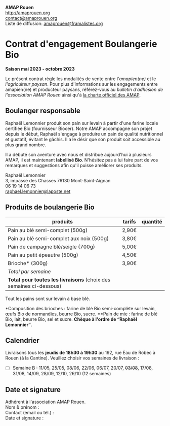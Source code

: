 **AMAP Rouen**  
http://amaprouen.org  
contact@amaprouen.org  
Liste de diffusion: amaprouen@framalistes.org

# Contrat d'engagement Boulangerie Bio

**Saison mai 2023 - octobre 2023**

Le présent contrat règle les modalités de vente entre l'*amapien(ne)* et le *l'agriculteur paysan*. Pour plus d'informations sur les engagements entre amapien(ne) et producteur paysans, référez-vous au *bulletin d'adhésion de l'association AMAP Rouen* ainsi qu'à [la charte officiel des AMAP](http://miramap.org/IMG/pdf/charte_des_amap_mars_2014-2.pdf).

## Boulanger responsable

Raphaël Lemonnier produit son pain sur levain à partir d'une farine locale certifiée Bio (fournisseur Biocer). Notre AMAP accompagne son projet depuis le début, Raphaël s'engage à produire un pain de qualité nutritionnel et gustatif, évitant le gâchis. Il a le désir que son produit soit accessible au plus grand nombre.

Il a débuté son aventure avec nous et distribue aujourd'hui à plusieurs AMAP, il est maintenant **labellisé Bio**. N'hésitez pas à lui faire part de vos remarques et suggestions afin qu'il puisse améliorer ses produits.

Raphaël Lemonnier  
3, impasse des Chasses
76130 Mont-Saint-Aignan  
06 19 14 06 73  
raphael.lemonnier@laposte.net

## Produits de boulangerie Bio

| produits                                                             | tarifs | quantité |
| -------------------------------------------------------------------- | ------ | -------- |
| Pain au blé semi-complet (500g)                                      | 2,90€  |          |
| Pain au blé semi-complet aux noix (500g)                             | 3,80€  |          |
| Pain de campagne blé/seigle (700g)                                   | 5,00€  |          |
| Pain au petit épeautre (500g)                                        | 4,50€  |          |
| Brioche* (300g)                                                      | 3,90€  |          |
| *Total par semaine*                                                  |        |          |
| **Total pour toutes les livraisons** (choix des semaines ci-dessous) |        | &nbsp;   |

Tout les pains sont sur levain à base blé.

*Composition des brioches : farine de blé Bio semi-complète sur levain, œufs Bio de normandies, beurre Bio, sucre.  **Pain de mie : farine de blé Bio, lait, beurre Bio, sel et sucre.
**Chèque à l'ordre de “Raphaël Lemonnier”**.

## Calendrier

Livraisons tous les **jeudis de 18h30 à 19h30** au 192, rue Eau de Robec à Rouen (à la Cantine). Veuillez choisir vos semaines de livraison :

- [ ] Semaine B : 11/05, 25/05, 08/06, 22/06, 06/07, 20/07, ~~03/08~~, 17/08, 31/08, 14/09, 28/09, 12/10, 26/10 (12 semaines)

## Date et signature

Adhérent à l'association AMAP Rouen.  
Nom & prénom :  
Contact (email ou tél.) :  
Date et signature :    